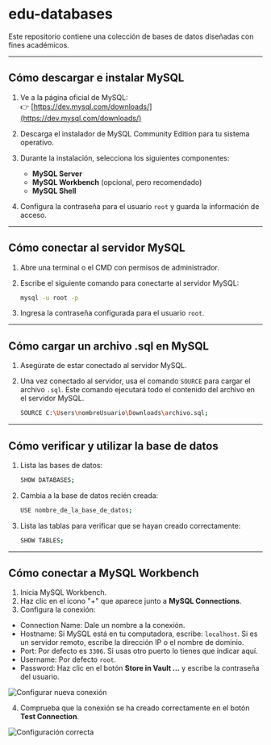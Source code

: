 # edu-databases
Este repositorio contiene una colección de bases de datos diseñadas con fines académicos.

---

## **Cómo descargar e instalar MySQL**
1. Ve a la página oficial de MySQL:  
   👉 [https://dev.mysql.com/downloads/](https://dev.mysql.com/downloads/)
   
2. Descarga el instalador de MySQL Community Edition para tu sistema operativo.

3. Durante la instalación, selecciona los siguientes componentes:
   - **MySQL Server**
   - **MySQL Workbench** (opcional, pero recomendado)
   - **MySQL Shell**

4. Configura la contraseña para el usuario `root` y guarda la información de acceso.

---

## **Cómo conectar al servidor MySQL**
1. Abre una terminal o el CMD con permisos de administrador.
2. Escribe el siguiente comando para conectarte al servidor MySQL:

   ```bash
   mysql -u root -p

3. Ingresa la contraseña configurada para el usuario `root`.

---

## **Cómo cargar un archivo .sql en MySQL**
1. Asegúrate de estar conectado al servidor MySQL.
2. Una vez conectado al servidor, usa el comando `SOURCE` para cargar el archivo `.sql`. Este comando ejecutará todo el contenido del archivo en el servidor MySQL.

   ```bash
   SOURCE C:\Users\nombreUsuario\Downloads\archivo.sql;

---

## **Cómo verificar y utilizar la base de datos**
1. Lista las bases de datos:

   ```bash
   SHOW DATABASES;

2. Cambia a la base de datos recién creada:

   ```bash
   USE nombre_de_la_base_de_datos;

3. Lista las tablas para verificar que se hayan creado correctamente:

   ```bash
   SHOW TABLES;

---

## **Cómo conectar a MySQL Workbench**
1. Inicia MySQL Workbench.
2. Haz clic en el icono "+" que aparece junto a **MySQL Connections**.
3. Configura la conexión:
- Connection Name: Dale un nombre a la conexión.
- Hostname: Si MySQL está en tu computadora, escribe: `localhost`. Si es un servidor remoto, escribe la dirección IP o el nombre de dominio.
- Port: Por defecto es `3306`. Si usas otro puerto lo tienes que indicar aquí.
- Username: Por defecto `root`.
- Password: Haz clic en el botón **Store in Vault ...** y escribe la contraseña del usuario.

![Configurar nueva conexión](https://github.com/victordomgs/edu-databases/blob/main/images/setup-new-connection.png)

4. Comprueba que la conexión se ha creado correctamente en el botón **Test Connection**.

![Configuración correcta](https://github.com/victordomgs/edu-databases/blob/main/images/successful-connection.png)

